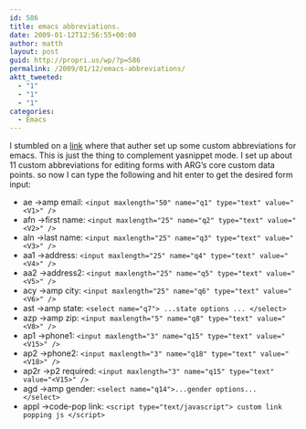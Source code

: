 ```yaml
---
id: 586
title: emacs abbreviations.
date: 2009-01-12T12:56:55+00:00
author: matth
layout: post
guid: http://propri.us/wp/?p=586
permalink: /2009/01/12/emacs-abbreviations/
aktt_tweeted:
  - "1"
  - "1"
  - "1"
categories:
  - Emacs
---
```

I stumbled on a [link](http://curiousprogrammer.wordpress.com/2009/01/11/emacs-abbreviations/) where that auther set up some custom abbreviations for emacs. This is just the thing to complement yasnippet mode. I set up about 11 custom abbreviations for editing forms with ARG&#8217;s core custom data points. so now I can type the following and hit enter to get the desired form input:

<ul id="amp" >
  <li>
    ae ->amp email: <code>&lt;input maxlength="50" name="q1" type="text" value="&lt;V1&gt;" /&gt;</code>
  </li>
  <li>
    afn ->first name: <code>&lt;input maxlength="25" name="q2" type="text" value="&lt;V2&gt;" /&gt;</code>
  </li>
  <li>
    aln ->last name: <code>&lt;input maxlength="25" name="q3" type="text" value="&lt;V3&gt;" /&gt;</code>
  </li>
  <li>
    aa1 ->address: <code>&lt;input maxlength="25" name="q4" type="text" value="&lt;V4&gt;" /&gt;</code>
  </li>
  <li>
    aa2 ->address2: <code>&lt;input maxlength="25" name="q5" type="text" value="&lt;V5&gt;" /&gt;</code>
  </li>
  <li>
    acy ->amp city: <code>&lt;input maxlength="25" name="q6" type="text" value="&lt;V6&gt;" /&gt;</code>
  </li>
  <li>
    ast ->amp state: <code>&lt;select name="q7"&gt; ...state options ... &lt;/select&gt; </code>
  </li>
  <li>
    azp ->amp zip: <code>&lt;input maxlength="5" name="q8" type="text" value="&lt;V8&gt;" /&gt;</code>
  </li>
  <li>
    ap1 ->phone1: <code>&lt;input maxlength="3" name="q15" type="text" value="&lt;V15&gt;" /&gt;</code>
  </li>
  <li>
    ap2 ->phone2: <code>&lt;input maxlength="3" name="q18" type="text" value="&lt;V18&gt;" /&gt;</code>
  </li>
  <li>
    ap2r ->p2 required: <code>&lt;input maxlength="3" name="q15" type="text" value="&lt;V15&gt;" /&gt;</code>
  </li>
  <li>
    agd ->amp gender: <code>&lt;select name="q14"&gt;...gender options... &lt;/select&gt; </code>
  </li>
  <li>
    appl ->code-pop link: <code>&lt;script type="text/javascript"&gt; custom link popping js &lt;/script&gt;</code>
  </li>
</ul>
